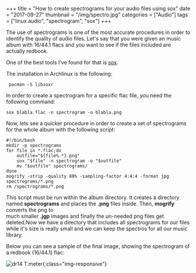 +++
title = "How to create spectrograms for your audio files using sox"
date = "2017-09-27"
thumbnail = "/img/spectro.jpg"
categories = ["Audio"]
tags = ["linux audio", "spectrogram", "sox"]
+++

The use of spectrograms is one of the most accurate procedures in order to identify the quality of audio files.
Let's say that you were given an music album with 16/44.1 flacs and you want to see if the files included are actually redbook. 

One of the best tools I've found for that is [sox](http://sox.sourceforge.net/SoX/Resampling).

The installation in Archlinux is the following:


	 pacman -S libsoxr


In order to create a spectrogram for a specific flac file, you need the following command:


	sox blabla.flac -n spectrogram -o blabla.png


Now, lets see a quicker procedure in order to create a set of spectrograms for the whole album with the following script:


	#!/bin/bash
	mkdir -p spectrograms
	for file in *.flac;do
	    outfile="${file%.*}.png"
	    sox "$file" -n spectrogram -o "$outfile"
	    mv "$outfile" spectrograms/
	done
	mogrify -strip -quality 80% -sampling-factor 4:4:4 -format jpg spectrograms/*.png
	rm /spectrograms/*.png

This script must be run within the album directory. It creates a directory named **spectrograms**  and places the **.png** files inside. Then, **mogrify** converts the png to  
much smaller **.jgp** images and finally the un-needed png files get deleted.Now we have a directory that includes all spectrograms for our files while it's size is really 
small and we can keep the spectros for all our music library.

Below you can see a sample of the final image, showing the spectrogram of a redbook (16/44.1) flac:




![dr14 T.meter](/img/spectro-sox.jpg){:class="img-responsive"}